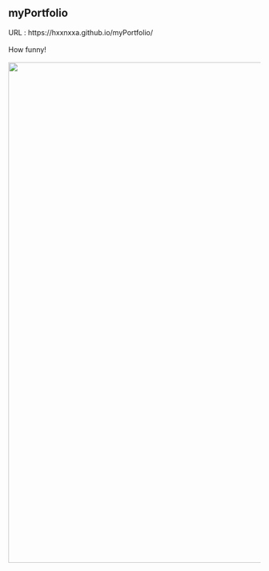 <h2>myPortfolio</h2>
URL : https://hxxnxxa.github.io/myPortfolio/
</br>
</br>
How funny!
</br>
</br>
<img src="https://user-images.githubusercontent.com/23094041/118514930-de136d00-b76f-11eb-8ff5-b8e678507dad.png" width="1000" height"500"/>
